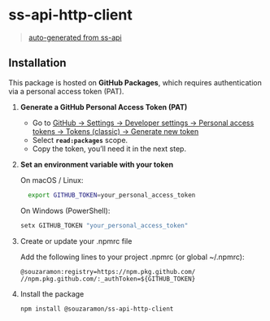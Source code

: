 # ss-api-http-client
> [auto-generated from ss-api](https://github.com/souzaramon/ss-api)

## Installation

This package is hosted on **GitHub Packages**, which requires authentication via a personal access token (PAT).

1. **Generate a GitHub Personal Access Token (PAT)**

   - Go to [GitHub → Settings → Developer settings → Personal access tokens → Tokens (classic) → Generate new token](https://github.com/settings/tokens)  
   - Select **`read:packages`** scope.  
   - Copy the token, you’ll need it in the next step.

2. **Set an environment variable with your token**

    On macOS / Linux:  
    ```bash
      export GITHUB_TOKEN=your_personal_access_token
    ```
    
    On Windows (PowerShell):
    
    ```sh
    setx GITHUB_TOKEN "your_personal_access_token"
    ```

3. Create or update your .npmrc file

    Add the following lines to your project .npmrc (or global ~/.npmrc):
    
    ```
    @souzaramon:registry=https://npm.pkg.github.com/
    //npm.pkg.github.com/:_authToken=${GITHUB_TOKEN}
    ```

4. Install the package
    
    ```sh
    npm install @souzaramon/ss-api-http-client
    ```

